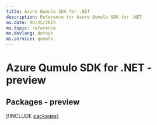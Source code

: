 ```yaml
---
title: Azure Qumulo SDK for .NET
description: Reference for Azure Qumulo SDK for .NET
ms.date: 06/25/2025
ms.topic: reference
ms.devlang: dotnet
ms.service: qumulo
---
```

# Azure Qumulo SDK for .NET - preview
## Packages - preview
[!INCLUDE [packages](qumulo-index.md)]